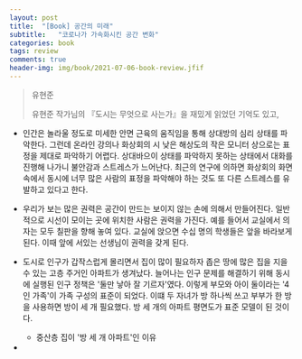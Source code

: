 ```yaml
---
layout: post
title:  "[Book] 공간의 미래"
subtitle:   "코로나가 가속화시킨 공간 변화"
categories: book
tags: review
comments: true
header-img: img/book/2021-07-06-book-review.jfif
---
```


> 유현준
>
> 유현준 작가님의 『도시는 무엇으로 사는가』을 재밌게 읽었던 기억도 있고, 



* 인간은 놀라울 정도로 미세한 안면 근육의 움직임을 통해 상대방의 심리 상태를 파악한다. 그런데 온라인 강의나 화상회의 시 낮은 해상도의 작은 모니터 상으로는 표정을 제대로 파악하기 어렵다. 상대바으이 상태를 파악하지 못하는 상태에서 대화를 진행해 나가니 불안감과 스트레스가 느어난다. 최근의 연구에 의하면 화상회의 화면 속에서 동시에 너무 많은 사람의 표정을 파악해야 하는 것도 또 다른 스트레스를 유발하고 있다고 한다.



* 우리가 보는 많은 권력은 공간이 만드는 보이지 않는 손에 의해서 만들어진다. 일반적으로 시선이 모이는 곳에 위치한 사람은 권력을 가진다. 예를 들어서 교실에서 의자는 모두 칠판을 향해 놓여 있다. 교실에 앉으면 수십 명의 학생들은 앞을 바라보게 된다. 이때 앞에 서있는 선생님이 권력을 갖게 된다.



* 도시로 인구가 갑작스럽게 몰리면서 집이 많이 필요하자 좁은 땅에 많은 집을 지을 수 있는 고층 주거인 아파트가 생겨났다. 늘어나는 인구 문제를 해결하기 위해 동시에 실행된 인구 정책은 '둘만 낳아 잘 기르자'였다. 이렇게 부모와 아이 둘이라는 '4인 가족'이 가족 구성의 표준이 되었다. 이떄 두 자녀가 방 하나씩 쓰고 부부가 한 방을 사용하면 방이 세 개 필요했다. 방 세 개의 아파트 평면도가 표준 모델이 된 것이다.
  * 중산층 집이 '방 세 개 아파트'인 이유



* 
